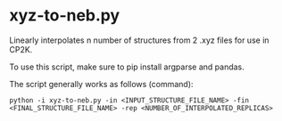 # xyz-to-neb.py

Linearly interpolates n number of structures from 2 .xyz files for use in CP2K.

To use this script, make sure to pip install argparse and pandas.

The script generally works as follows (command):

```
python -i xyz-to-neb.py -in <INPUT_STRUCTURE_FILE_NAME> -fin <FINAL_STRUCTURE_FILE_NAME> -rep <NUMBER_OF_INTERPOLATED_REPLICAS>
```
